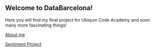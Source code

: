 ## Welcome to DataBarcelona!

Here you will find my final project for Ubiqum Code Academy and soon many more fascinating things! 


[About me](about.md)


[Sentiment Project](sentiments.md)


